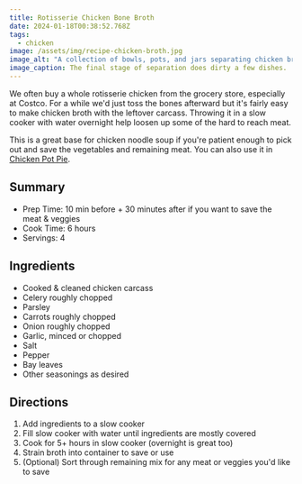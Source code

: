 ```yaml
---
title: Rotisserie Chicken Bone Broth
date: 2024-01-18T00:38:52.768Z
tags:
  - chicken
image: /assets/img/recipe-chicken-broth.jpg
image_alt: "A collection of bowls, pots, and jars separating chicken broth, bones, meat, and vegetables."
image_caption: The final stage of separation does dirty a few dishes.
---
```

We often buy a whole rotisserie chicken from the grocery store, especially at Costco. For a while we'd just toss the bones afterward but it's fairly easy to make chicken broth with the leftover carcass. Throwing it in a slow cooker with water overnight help loosen up some of the hard to reach meat.

This is a great base for chicken noodle soup if you're patient enough to pick out and save the vegetables and remaining meat.
You can also use it in [Chicken Pot Pie](/recipes/2025/02/28/chicken-pot-pie/).

## Summary

- Prep Time: 10 min before + 30 minutes after if you want to save the meat & veggies
- Cook Time: 6 hours
- Servings: 4

## Ingredients

- Cooked & cleaned chicken carcass
- Celery roughly chopped
- Parsley
- Carrots roughly chopped
- Onion roughly chopped
- Garlic, minced or chopped
- Salt
- Pepper
- Bay leaves
- Other seasonings as desired

## Directions

1. Add ingredients to a slow cooker
1. Fill slow cooker with water until ingredients are mostly covered
1. Cook for 5+ hours in slow cooker (overnight is great too)
1. Strain broth into container to save or use
1. (Optional) Sort through remaining mix for any meat or veggies you'd like to save
